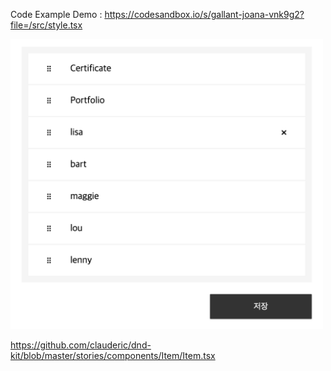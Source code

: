 Code Example Demo : https://codesandbox.io/s/gallant-joana-vnk9g2?file=/src/style.tsx

<img width="500" alt="img" src="./img.png">

https://github.com/clauderic/dnd-kit/blob/master/stories/components/Item/Item.tsx
